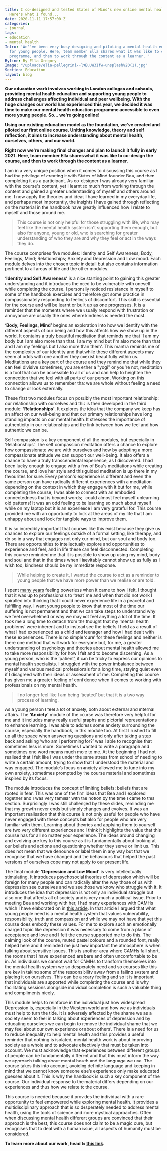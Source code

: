 ```yaml
---
title: I co-designed and tested States of Mind's new online mental health course.
  Here's what I found...
date: 2020-11-11 17:57:00 Z
categories:
- journal
tags:
- education
- mental health
Intro: 'We''ve been very busy designing and piloting a mental health education course
  for young people. Here, team member Ella shares what it was like to co-design the
  programme, and then to work through the content as a learner. '
Byline: By Ella Gregory
Image: "/uploads/elia-pellegrini--l9EuUW3Ifw-unsplash%20(1).jpg"
Section: Education
layout: blog
---
```


**Our education work involves working in London colleges and schools, providing mental health education and supporting young people to address challenges affecting individual and peer wellbeing. With the huge changes our world has experienced this year, we decided it was time to make our mental health education programme accessible to even more young people. So... we're going online!** 

**Using our existing education model as the foundation, we've created and piloted our first online course. Uniting knowledge, theory and self reflection, it aims to increase understanding about mental health, ourselves, others, and our world.**

**Right now we're making final changes and plan to launch it fully in early 2021. Here, team member Ella shares what it was like to co-design the course, and then to work through the content as a learner.**

I am in a very unique position when it comes to discussing this course as I had the privilege of creating it with States of Mind founder Bea, and then completing it as a participant. As co-designer I was already very familiar with the course's content, yet I learnt so much from working through the content and gained a greater understanding of myself and others around me. I now apply the theories and ideas I have learned in my everyday life, and perhaps most importantly,  the insights I have gained through reflecting on the material in the handbook have greatly influenced how I relate to myself and those around me.

> This course is not only helpful for those struggling with life, who may feel like the mental health system isn't supporting them enough, but also for anyone, young or old, who is searching for greater understanding of who they are and why they feel or act in the ways they do.

The course comprises five modules: Identity and Self Awareness; Body, Feelings, Mind; Relationships; Anxiety and Depression and Low mood. Each module delves into the chosen topic in detail but also contains information pertinent to all areas of life and the other modules. 

**‘Identity and Self Awareness’** is a nice starting point to gaining this greater understanding and it introduces the need to be vulnerable with oneself while completing the course. I personally noticed resistance in myself to some of the handbook exercises and therefore got some practice in compassionately responding to feelings of discomfort. This skill is essential for the course and will be learnt or built up as one progresses. It is a reminder that the moments where we usually respond with frustration or annoyance are usually the ones where kindness is needed the most.

**‘Body, Feelings, Mind’** begins an exploration into how we identify with the different aspects of our being and how this affects how we show up in the world. It contains a truly beautiful meditation that reminds me that 'I am my body but I am also more than that. I am my mind but I'm also more than that and I am my feelings but I also more than them'. This mantra reminds me of the complexity of our identity and that while these different aspects may seem at odds with one another they coexist beautifully within us. Meditations are a key part of the course and they remind me that while they can feel divisive sometimes, you are either a  "yogi" or you're not, meditation is a tool that can be accessible to all of us and can help to heighten the connection that we feel with all parts of our person. Working on this connection allows us to remember that we are whole without feeling a need to change or look externally.

These first two modules focus on possibly the most important relationship: our relationship with ourselves and this is then developed in the third module: **‘Relationships’**. It explores the idea that the company we keep has an affect on our well-being and that our primary relationships have long standing impacts on our mental health. It stresses the importance of authenticity in our relationships and the link between how we feel and how authentic we can be.

Self compassion is a key component of all the modules, but especially in ‘Relationships’. The self compassion meditation offers a chance to explore how compassionate we are with ourselves and how by adopting a more compassionate attitude we can support our well-being. It also offers a chance to have a truly transcendental experience, as I discovered. I had been lucky enough to engage with a few of Bea's meditations while creating the course, and love her style and this guided meditation is up there in my favourites for sure. Every person's experience is different and even the same person can have radically different experiences with a meditation depending on the context in which they engage with it but for me, while completing the course, I was able to connect with an embodied connectedness that is beyond words; I could almost feel myself unlearning old patterns! It was an odd feeling to be learning so much about myself while on my laptop but it is an experience I am very grateful for. This course provided me with an opportunity to look at the areas of my life that I am unhappy about and look for tangible ways to improve them. 

It is so incredibly important that courses like this exist because they give us chances to explore our feelings outside of a formal setting, like therapy, and do so in a way that engages not only our mind, but our soul and body too. There are opportunities to intellectually explore and opportunities to experience and feel, and in life these can feel disconnected. Completing this course reminded me that it is possible to show up using my mind, body and soul and that in the times when I inevitably cannot show up as fully as I wish too, kindness should be my immediate response. 

> While helping to create it, I wanted the course to act as a reminder to young people that we have more power than we realise or are told. 

I spent [many years](https://www.statesofmind.org/journal/2020/08/28/nhs-mental-health-young-people.html) feeling powerless when it came to how I felt, I thought that it was up to professionals to ‘treat’ me and when that did not work I spiralled into thinking that I could never experience life in a peaceful and fulfilling way. I want young people to know that most of the time our suffering is not permanent and that we can take steps to understand why we feel overwhelmed or why we may not feel anything a lot of the time. It took me a long time to detach from the thought that my ‘mental health problems’ were inherent and to instead see the beliefs I held as a result of what I had experienced as a child and teenager and how I had dealt with these experiences. There is no simple ‘cure’ for these feelings and neither is there one method that will work for everyone but, for me, a greater understanding of psychology and theories about mental health allowed me to take more responsibility for how I felt and to become discerning. As a young person, who is the ‘patient’, it can be tricky to express our opinions to mental health specialists. I struggled with the power imbalance between myself and various medical professionals for a long time, staying quiet even if I disagreed with their ideas or assessment of me. Completing this course has given me a greater feeling of confidence when it comes to working with professionals on my mental health. 

> I no longer feel like I am being ‘treated’ but that it is a two way process of learning. 

As a young person I feel a lot of anxiety, both about external and internal affairs. The **‘Anxiety’** module of the course was therefore very helpful for me and it includes many really useful graphs and pictorial representations to enhance learning. I was able to address some anxiety surrounding the course, especially the handbook, in this module too. At first I rushed to fill up all the space when answering questions and only after taking a step back and asking ‘who am i performing for?’ was I able to recognise that sometimes less is more. Sometimes I wanted to write a paragraph and sometimes one word means much more to me. At the beginning I had not realised that I felt like I was under the same stress from school of needing to write a certain amount, trying to show that I understood the material and was engaged. The module’s focus on anxiety allowed me to tune into my own anxiety, sometimes prompted by the course material and sometimes inspired by its focus.

The module introduces the concept of limiting beliefs: beliefs that are rooted in fear. This was one of the first ideas that Bea and I explored together and I was very familiar with the notion by the time I came to this section. Surprisingly I was still challenged by these slides, reminding me that my growth never ends but simply changes and evolves. It was an important realisation that this course is not only useful for people who have never engaged with these concepts but also for people who are very familiar with them. Learning about theories and applying them to yourself are two very different experiences and I think it highlights the value that this course has for all no matter your experience. The ideas around changing and evolving are key to this course as it is fundamentally about looking at our beliefs and actions and questioning whether they serve or limit us. This does not mean that we denounce or label them in any way but that we recognise that we have changed and the behaviours that helped the past versions of ourselves cope may not apply to our present life. 

The final module **‘Depression and Low Mood’** is very intellectually stimulating. It introduces psychosocial theories of depression which will be foreign for many people and can radically alter the way those of us  with depression see ourselves and we see those we know who struggle with it. It introduces the idea that depression is not only an individual struggle but also one that affects all of society and is very much a political issue. Prior to meeting Bea and working with her, I had many experiences with CAMHs which I have elaborated on in [this article](https://www.statesofmind.org/journal/2020/08/28/nhs-mental-health-young-people.html). In that article I argued that what young people need is a mental health system that values vulnerability, responsibility, truth and compassion and while we may not have that yet this course does embody these values. For me to explore such an emotionally charged topic like depression it was necessary to come from a place of acceptance and love and I felt the course supported me to do this. The calming look of the course, muted pastel colours and a rounded font, really helped here and it reminded me just how important the atmosphere is when talking about sensitive issues. This is another area where CAMHs fall short, the rooms that I have experienced are bare and often uncomfortable to be in. As individuals we cannot wait for CAMHs to transform themselves into the mental health system we so desperately need and so courses like this are key in taking some of the responsibility away from a failing system and placing it on ourselves. This can be a scary feeling and so it is important that individuals are supported while completing the course and is why facilitating sessions alongside individual completion is such a valuable thing and compliments nicely.

This module helps to reinforce in the individual just how widespread Depression is, especially in the Western world and how we as individuals must help to turn the tide. It is adversely affected by the shame we as a society seem to feel in talking about experiences of depression and by educating ourselves we can begin to remove the individual shame that we may feel about our own experience or about others’. There is a need for us to reduce inequality to help mental health and this provides a useful reminder that nothing is isolated, mental health work is about improving society as a whole and to advocate effectively that must be taken into account. We must acknowledge that experiences between different groups of people can be fundamentally different and that this must inform the way we approach talking about mental health and the language we use. The course takes this into account, avoiding definite language and keeping in mind that we cannot know someone else’s experience only make educated guesses about it. This is why the handbook is such a key component of the course. Our individual response to the material differs depending on our experiences and thus how we relate to the course. 

This course is needed because it provides the individual with a rare opportunity to feel empowered while exploring mental health. It provides a multidisciplinary approach that is so desperately needed to address mental health, using the tools of science and more mystical approaches. Often when discussing mental health different groups are convinced that their approach is the best, this course does not claim to be a magic cure, but recognises that to deal with a human issue, all aspects of humanity must be considered. 

**To learn more about our work, head to [this link](https://www.statesofmind.org/what-we-do).** 
